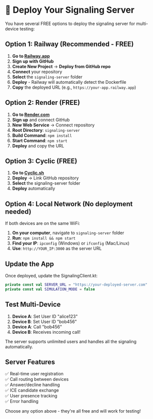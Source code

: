 # 🚀 Deploy Your Signaling Server

You have several FREE options to deploy the signaling server for multi-device testing:

## Option 1: Railway (Recommended - FREE)

1. **Go to [Railway.app](https://railway.app)**
2. **Sign up with GitHub**
3. **Create New Project** → **Deploy from GitHub repo**
4. **Connect** your repository
5. **Select** the `signaling-server` folder
6. **Deploy** - Railway will automatically detect the Dockerfile
7. **Copy** the deployed URL (e.g., `https://your-app.railway.app`)

## Option 2: Render (FREE)

1. **Go to [Render.com](https://render.com)**
2. **Sign up** and connect GitHub
3. **New Web Service** → Connect repository
4. **Root Directory**: `signaling-server`
5. **Build Command**: `npm install`
6. **Start Command**: `npm start`
7. **Deploy** and copy the URL

## Option 3: Cyclic (FREE)

1. **Go to [Cyclic.sh](https://cyclic.sh)**
2. **Deploy** → Link GitHub repository
3. **Select** the signaling-server folder
4. **Deploy** automatically

## Option 4: Local Network (No deployment needed)

If both devices are on the same WiFi:

1. **On your computer**, navigate to `signaling-server` folder
2. **Run**: `npm install && npm start`
3. **Find your IP**: `ipconfig` (Windows) or `ifconfig` (Mac/Linux)
4. **Use**: `http://YOUR_IP:3000` as the server URL

## Update the App

Once deployed, update the SignalingClient.kt:

```kotlin
private const val SERVER_URL = "https://your-deployed-server.com"
private const val SIMULATION_MODE = false
```

## Test Multi-Device

1. **Device A**: Set User ID "alice123"
2. **Device B**: Set User ID "bob456"  
3. **Device A**: Call "bob456"
4. **Device B**: Receives incoming call!

The server supports unlimited users and handles all the signaling automatically.

## Server Features

✅ Real-time user registration  
✅ Call routing between devices  
✅ Answer/decline handling  
✅ ICE candidate exchange  
✅ User presence tracking  
✅ Error handling  

Choose any option above - they're all free and will work for testing!